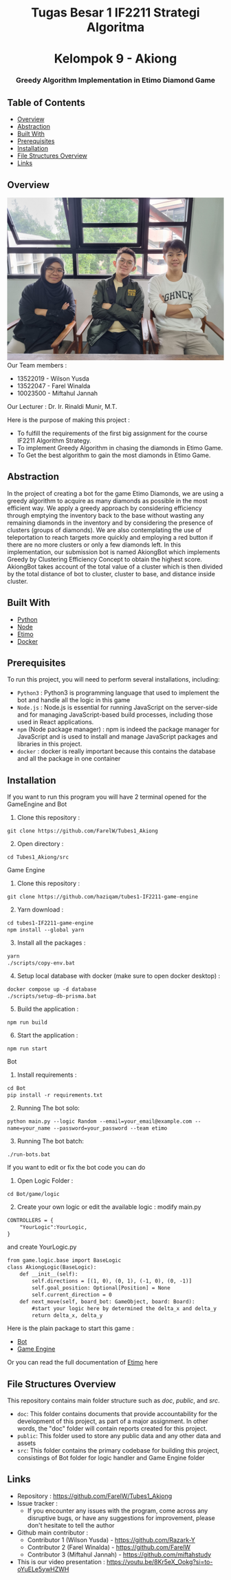 <h1 align="center">Tugas Besar 1 IF2211 Strategi Algoritma</h1>
<h1 align="center">Kelompok 9 - Akiong</h3>
<h3 align="center">Greedy Algorithm Implementation in Etimo Diamond Game</p>

## Table of Contents

- [Overview](#overview)
- [Abstraction](#abstraction)
- [Built With](#built-with)
- [Prerequisites](#prerequisites)
- [Installation](#installation)
- [File Structures Overview](#file-structures-overview)
- [Links](#links)


## Overview
![Foto](https://github.com/FarelW/Tubes1_Akiong/blob/main/public/324605.jpg)
Our Team members :
- 13522019 - Wilson Yusda
- 13522047 - Farel Winalda
- 10023500 - Miftahul Jannah

<p>Our Lecturer : Dr. Ir. Rinaldi Munir, M.T.</p>

Here is the purpose of making this project :
- To fulfill the requirements of the first big assignment for the course IF2211 Algorithm Strategy.
- To implement Greedy Algorithm in chasing the diamonds in Etimo Game.
- To Get the best algorithm to gain the most diamonds in Etimo Game.

## Abstraction

In the project of creating a bot for the game Etimo Diamonds, we are using a greedy algorithm to acquire as many diamonds as possible in the most efficient way. We apply a greedy approach by considering efficiency through emptying the inventory back to the base without wasting any remaining diamonds in the inventory and by considering the presence of clusters (groups of diamonds). We are also contemplating the use of teleportation to reach targets more quickly and employing a red button if there are no more clusters or only a few diamonds left. In this implementation, our submission bot is named AkiongBot which implements Greedy by Clustering Efficiency Concept to obtain the highest score. AkiongBot takes account of the total value of a cluster which is then divided by the total distance of bot to cluster, cluster to base, and distance inside cluster.

## Built With

- [Python](https://www.python.org/)
- [Node](https://nodejs.org/en)
- [Etimo](https://diamonds.etimo.se/)
- [Docker](https://www.docker.com/)

## Prerequisites

To run this project, you will need to perform several installations, including:
- `Python3` : Python3 is programming language that used to implement the bot and handle all the logic in this game
- `Node.js` : Node.js is essential for running JavaScript on the server-side and for managing JavaScript-based build processes, including those used in React applications.
- `npm` (Node package manager) : npm is indeed the package manager for JavaScript and is used to install and manage JavaScript packages and libraries in this project.
- `docker` : docker is really important because this contains the database and all the package in one container

## Installation

If you want to run this program you will have 2 terminal opened for the GameEngine and Bot

1. Clone this repository :
```shell
git clone https://github.com/FarelW/Tubes1_Akiong
```

2. Open directory : 
```shell
cd Tubes1_Akiong/src
```

Game Engine
1. Clone this repository :
```shell
git clone https://github.com/haziqam/tubes1-IF2211-game-engine
```

2. Yarn download :
```shell
cd tubes1-IF2211-game-engine
npm install --global yarn
```

3. Install all the packages :
```shell
yarn
./scripts/copy-env.bat
```

4. Setup local database with docker (make sure to open docker desktop) :
``` shell
docker compose up -d database
./scripts/setup-db-prisma.bat
```

5. Build the application :
``` shell
npm run build
```

6. Start the application :
``` shell
npm run start
```

Bot
1. Install requirements :
```shell
cd Bot
pip install -r requirements.txt
```

2. Running The bot solo:
```shell
python main.py --logic Random --email=your_email@example.com --name=your_name --password=your_password --team etimo
```

3. Running The bot batch:
```shell
./run-bots.bat
```

If you want to edit or fix the bot code you can do
1. Open Logic Folder :
```shell
cd Bot/game/logic
```

2. Create your own logic or edit the available logic :
modify main.py
```
CONTROLLERS = {
    "YourLogic":YourLogic,
}
```

and create YourLogic.py
```
from game.logic.base import BaseLogic
class AkiongLogic(BaseLogic):
    def __init__(self):
        self.directions = [(1, 0), (0, 1), (-1, 0), (0, -1)]
        self.goal_position: Optional[Position] = None
        self.current_direction = 0
    def next_move(self, board_bot: GameObject, board: Board):
        #start your logic here by determined the delta_x and delta_y
        return delta_x, delta_y
```

Here is the plain package to start this game :
- [Bot](https://github.com/haziqam/tubes1-IF2211-bot-starter-pack/releases/tag/v1.0.1)
- [Game Engine](https://github.com/haziqam/tubes1-IF2211-game-engine/releases/tag/v1.1.0)

Or you can read the full documentation of  [Etimo](https://docs.google.com/document/d/1L92Axb89yIkom0b24D350Z1QAr8rujvHof7-kXRAp7c/edit) here

## File Structures Overview
This repository contains main folder structure such as _doc_, _public_, and _src_.
- `doc`: This folder contains documents that provide accountability for the development of this project, as part of a major assignment. In other words, the "doc" folder will contain reports created for this project.
- `public`: This folder used to store any public data and any other data and assets
- `src`: This folder contains the primary codebase for building this project, consistings of Bot folder for logic handler and Game Engine folder 

## Links
- Repository : https://github.com/FarelW/Tubes1_Akiong
- Issue tracker :
   - If you encounter any issues with the program, come across any disruptive bugs, or have any suggestions for improvement, please don't hesitate to tell the author
- Github main contributor :
   - Contributor 1 (Wilson Yusda) - https://github.com/Razark-Y
   - Contributor 2 (Farel Winalda) - https://github.com/FarelW
   - Contributor 3 (Miftahul Jannah) - https://github.com/miftahstudy
- This is our video presentation : https://youtu.be/8Kr5eX_Ookg?si=to-oYuELe5ywHZWH
